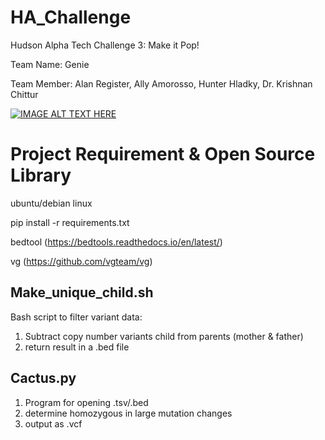 # HA_Challenge
Hudson Alpha Tech Challenge 3: Make it Pop!

Team Name: Genie

Team Member: Alan Register, Ally Amorosso, Hunter Hladky, Dr. Krishnan Chittur

[![IMAGE ALT TEXT HERE](https://img.youtube.com/vi/YOUTUBE_VIDEO_ID_HERE/0.jpg)](https://www.youtube.com/watch?v=ZMv6jizWoU4&feature=youtu.be)

# Project Requirement & Open Source Library  
ubuntu/debian linux

pip install -r requirements.txt 

bedtool (https://bedtools.readthedocs.io/en/latest/)

vg (https://github.com/vgteam/vg)


## Make_unique_child.sh 
Bash script to filter variant data:
1) Subtract copy number variants child from parents (mother & father)
2) return result in a .bed file


## Cactus.py
1) Program for opening .tsv/.bed
2) determine homozygous in large mutation changes
3) output as .vcf




